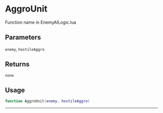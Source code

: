 # AggroUnit
Function name in EnemyAILogic.lua
## Parameters
`enemy`, `hostileAggro`
## Returns
`none`
## Usage
```lua
function AggroUnit(enemy, hostileAggro)
```
---
